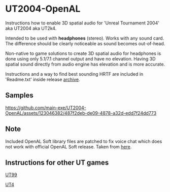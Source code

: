 # UT2004-OpenAL
Instructions how to enable 3D spatial audio for 'Unreal Tournament 2004' aka UT2004 aka UT2k4.

Intended to be used with **headphones** (stereo). Works with any sound card.  
The difference should be clearly noticeable as sound becomes out-of-head.

Non-native to game solutions to create 3D spatial audio for headphones is done using only 5.1/7.1 channel output and have no elevation.
Having 3D spatial sound directly from audio engine has elevation and is more accurate.  

Instructions and a way to find best sounding HRTF are included in 'Readme.txt' inside release [archive](https://github.com/main-exe/UT2004-OpenAL/releases).

## Samples


https://github.com/main-exe/UT2004-OpenAL/assets/123046382/487f2deb-de09-4878-a32d-edd7f24dd773


## Note
Included OpenAL Soft library files are patched to fix voice chat which does not work with official OpenAL Soft release.
Taken from [here](https://github.com/zenakuten/openal-soft/releases/tag/1.23.1-makemhr-UT2004).

## Instructions for other UT games

[UT99](https://github.com/main-exe/UT99-OpenAL)

[UT4](https://github.com/main-exe/UT4-OpenAL)

